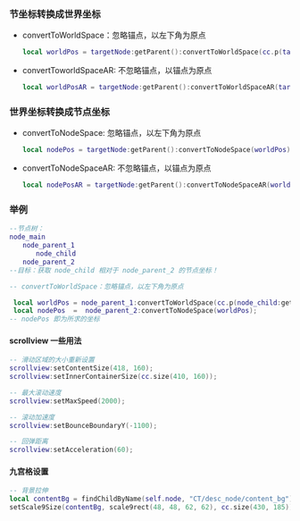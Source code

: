 ### 节坐标转换成世界坐标

+ convertToWorldSpace：忽略锚点，以左下角为原点

  ```lua
  local worldPos = targetNode:getParent():convertToWorldSpace(cc.p(targetNode:getPosition));
  ```

+ convertToworldSpaceAR: 不忽略锚点，以锚点为原点

  ```lua
  local worldPosAR = targetNode:getParent():convertToWorldSpaceAR(targetNode:getPosition());
  ```

### 世界坐标转换成节点坐标

 + convertToNodeSpace: 忽略锚点，以左下角为原点

   ```lua
   local nodePos = targetNode:getParent():convertToNodeSpace(worldPos);
   ```

+ convertToNodeSpaceAR: 不忽略锚点，以锚点为原点

  ```lua
  local nodePosAR = targetNode:getParent():convertToNodeSpaceAR(worldPosAR);
  ```

### 举例

```lua
--节点树：
node_main
　　node_parent_1
　　　　node_child
　　node_parent_2
--目标：获取 node_child 相对于 node_parent_2 的节点坐标！

-- convertToWorldSpace：忽略锚点，以左下角为原点

 local worldPos = node_parent_1:convertToWorldSpace(cc.p(node_child:getPosition()));
 local nodePos  =  node_parent_2:convertToNodeSpace(worldPos);
-- nodePos 即为所求的坐标
```



#### scrollview 一些用法

```lua
-- 滑动区域的大小重新设置
scrollview:setContentSize(418, 160);
scrollview:setInnerContainerSize(cc.size(410, 160));

-- 最大滚动速度
scrollview:setMaxSpeed(2000);

-- 滚动加速度
scrollview:setBounceBoundaryY(-1100);

-- 回弹距离
scrollview:setAcceleration(60);
```



#### 九宫格设置

```lua
-- 背景拉伸
local contentBg = findChildByName(self.node, "CT/desc_node/content_bg");
setScale9Size(contentBg, scale9rect(48, 48, 62, 62), cc.size(430, 185));
```

